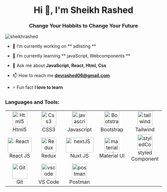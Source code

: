 <h1 align="center">Hi 👋, I'm Sheikh Rashed</h1>
<h3 align="center">Change Your Habbits to Change Your Future</h3>

<p align="left"> <img src="https://komarev.com/ghpvc/?username=sheikhrashed&label=Profile%20views&color=0e75b6&style=flat" alt="sheikhrashed" /> </p>



- 🔭 I’m currently working on ** adlisting **

- 🌱 I’m currently learning ** javaScript, Webcomponents **

- 💬 Ask me about **JavaScript, React, Html, Css**

- 📫 How to reach me **devrashed06@gmail.com**

- ⚡ Fun fact **I love to learn**



<h3 align="left" >Languages and Tools:</h3>

<table align="auto" >
  <tr>
      <td align="center" width="96">
      <a href="#html5">
        <img src="https://cdn-icons-png.flaticon.com/512/174/174854.png" width="48" height="48" alt="Html5" />
      </a>
      <br>Html5
    </td>   
    <td align="center" width="96">
      <a href="#css3">
        <img src="https://cdn-icons-png.flaticon.com/512/732/732190.png" width="48" height="48" alt="Css3" />
      </a>
      <br>CSS3
    </td>
     <td align="center" width="96">
      <a href="#js">
        <img src="https://upload.wikimedia.org/wikipedia/commons/thumb/9/99/Unofficial_JavaScript_logo_2.svg/1024px-Unofficial_JavaScript_logo_2.svg.png" width="48" height="48" alt="javascript" />
      </a>
      <br>Javascript
    </td>
         <td align="center" width="96">
      <a href="#bootstrap">
        <img src="https://cdn.worldvectorlogo.com/logos/bootstrap-4.svg" width="48" height="48" alt="Bootstrap" />
      </a>
      <br>Bootstrap
    </td>
     <td align="center" width="96">
      <a href="#tailwind">
        <img src="https://user-images.githubusercontent.com/98990/89711240-4172a200-d989-11ea-8d51-4aaf922fa407.png" width="48" height="48" alt="tailwind" />
      </a>
      <br>Tailwind
    </td>
   
  </tr>
   <tr>
      <td align="center" width="96">
      <a href="#reactJS">
        <img src="https://upload.wikimedia.org/wikipedia/commons/thumb/a/a7/React-icon.svg/1200px-React-icon.svg.png" width="100%" height="48" alt="React" />
      </a>
      <br>React JS
    </td>
     <td align="center" width="96">
      <a href="#Redux">
        <img src="https://cdn-icons-png.flaticon.com/512/631/631560.png" width="48" height="48" alt="Redux" />
      </a>
      <br>Redux
    </td>
     <td align="center" width="96">
      <a href="#nextJS">
        <img src="https://buttercms.com/static/images/tech_banners/Nextjs.b8a717322c08.png" width="100%" height="48" alt="nextJS" />
      </a>
      <br>Nuxt JS
    </td>
          <td align="center" width="96">
      <a href="#materialUI">
        <img src="https://material-ui.com/static/logo.png" width="48" height="48" alt="materialUI" />
      </a>
      <br>Material UI
    </td>
     <td align="center" width="96">
      <a href="#styledCo">
        <img src="https://www.styled-components.com/atom.png" width="48" height="48" alt="styledCo" />
      </a>
      <br>styled Component
    </td> 
  </tr>
  <tr>
     <td align="center" width="96">
      <a href="#git" >
        <img src="https://upload.wikimedia.org/wikipedia/commons/thumb/3/3f/Git_icon.svg/1200px-Git_icon.svg.png" width="48" height="48" alt="Git" />
      </a>
      <br>Git
    </td>
    <td align="center"  width="96">
      <a href="#vscode">
        <img src="https://upload.wikimedia.org/wikipedia/commons/9/9a/Visual_Studio_Code_1.35_icon.svg" width="48" height="48" alt="vscode" />
      </a>
      <br>VS Code
    </td>
      <td align="center" width="96">
      <a href="#postman" >
        <img src="https://www.vectorlogo.zone/logos/getpostman/getpostman-icon.svg" width="48" height="48" alt="postman" />
      </a>
      <br>Postman
    </td>
  </tr>
</table>



[comment]: <> (This is a comment, it will not be included)

